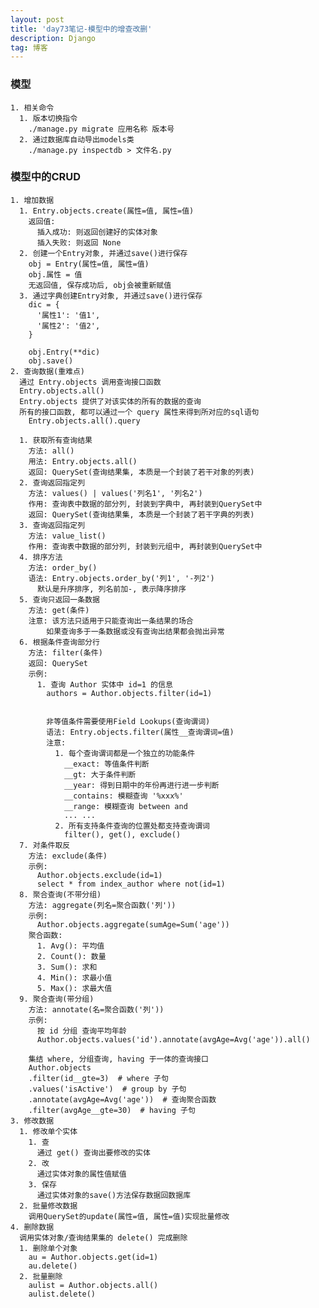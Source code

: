 ```yaml
---
layout: post
title: 'day73笔记-模型中的增查改删'
description: Django
tag: 博客
---  
```

### 模型
    1. 相关命令
      1. 版本切换指令
        ./manage.py migrate 应用名称 版本号
      2. 通过数据库自动导出models类
        ./manage.py inspectdb > 文件名.py

### 模型中的CRUD
    1. 增加数据
      1. Entry.objects.create(属性=值, 属性=值)
        返回值:
          插入成功: 则返回创建好的实体对象
          插入失败: 则返回 None
      2. 创建一个Entry对象, 并通过save()进行保存
        obj = Entry(属性=值, 属性=值)
        obj.属性 = 值
        无返回值, 保存成功后, obj会被重新赋值
      3. 通过字典创建Entry对象, 并通过save()进行保存
        dic = {
          '属性1': '值1',
          '属性2': '值2',
        }

        obj.Entry(**dic)
        obj.save()
    2. 查询数据(重难点)
      通过 Entry.objects 调用查询接口函数
      Entry.objects.all()
      Entry.objects 提供了对该实体的所有的数据的查询
      所有的接口函数, 都可以通过一个 query 属性来得到所对应的sql语句
        Entry.objects.all().query

      1. 获取所有查询结果
        方法: all()
        用法: Entry.objects.all()
        返回: QuerySet(查询结果集, 本质是一个封装了若干对象的列表)
      2. 查询返回指定列
        方法: values() | values('列名1', '列名2')
        作用: 查询表中数据的部分列, 封装到字典中, 再封装到QuerySet中
        返回: QuerySet(查询结果集, 本质是一个封装了若干字典的列表)
      3. 查询返回指定列
        方法: value_list()
        作用: 查询表中数据的部分列, 封装到元组中, 再封装到QuerySet中
      4. 排序方法
        方法: order_by()
        语法: Entry.objects.order_by('列1', '-列2')
          默认是升序排序, 列名前加-, 表示降序排序
      5. 查询只返回一条数据
        方法: get(条件)
        注意: 该方法只适用于只能查询出一条结果的场合
            如果查询多于一条数据或没有查询出结果都会抛出异常
      6. 根据条件查询部分行
        方法: filter(条件)
        返回: QuerySet
        示例:
          1. 查询 Author 实体中 id=1 的信息
            authors = Author.objects.filter(id=1)


            非等值条件需要使用Field Lookups(查询谓词)
            语法: Entry.objects.filter(属性__查询谓词=值)
            注意:
              1. 每个查询谓词都是一个独立的功能条件
                __exact: 等值条件判断
                __gt: 大于条件判断
                __year: 得到日期中的年份再进行进一步判断
                __contains: 模糊查询 '%xxx%'
                __range: 模糊查询 between and
                ... ...
              2. 所有支持条件查询的位置处都支持查询谓词
                filter(), get(), exclude()
      7. 对条件取反
        方法: exclude(条件)
        示例:
          Author.objects.exclude(id=1)
          select * from index_author where not(id=1)
      8. 聚合查询(不带分组)
        方法: aggregate(列名=聚合函数('列'))
        示例:
          Author.objects.aggregate(sumAge=Sum('age'))
        聚合函数:
          1. Avg(): 平均值
          2. Count(): 数量
          3. Sum(): 求和
          4. Min(): 求最小值
          5. Max(): 求最大值
      9. 聚合查询(带分组)
        方法: annotate(名=聚合函数('列'))
        示例:
          按 id 分组 查询平均年龄
          Author.objects.values('id').annotate(avgAge=Avg('age')).all()

        集结 where, 分组查询, having 于一体的查询接口
        Author.objects
        .filter(id__gte=3)  # where 子句
        .values('isActive')  # group by 子句
        .annotate(avgAge=Avg('age'))  # 查询聚合函数
        .filter(avgAge__gte=30)  # having 子句
    3. 修改数据
      1. 修改单个实体
        1. 查
          通过 get() 查询出要修改的实体
        2. 改
          通过实体对象的属性值赋值
        3. 保存
          通过实体对象的save()方法保存数据回数据库
      2. 批量修改数据
        调用QuerySet的update(属性=值, 属性=值)实现批量修改
    4. 删除数据
      调用实体对象/查询结果集的 delete() 完成删除
      1. 删除单个对象
        au = Author.objects.get(id=1)
        au.delete()
      2. 批量删除
        aulist = Author.objects.all()
        aulist.delete()
